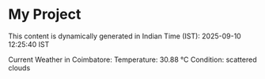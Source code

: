 # My Project

This content is dynamically generated in Indian Time (IST): 2025-09-10 12:25:40 IST


Current Weather in Coimbatore:
Temperature: 30.88 °C
Condition: scattered clouds
